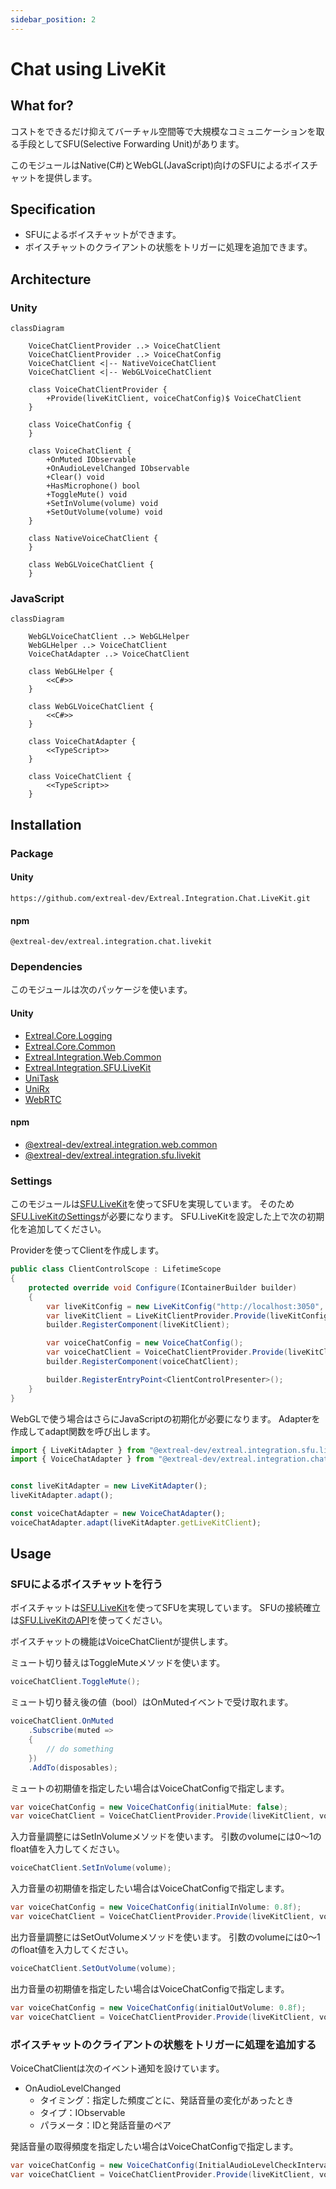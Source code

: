 ```yaml
---
sidebar_position: 2
---
```


# Chat using LiveKit

## What for?

コストをできるだけ抑えてバーチャル空間等で大規模なコミュニケーションを取る手段としてSFU(Selective Forwarding Unit)があります。

このモジュールはNative(C#)とWebGL(JavaScript)向けのSFUによるボイスチャットを提供します。

## Specification

- SFUによるボイスチャットができます。
- ボイスチャットのクライアントの状態をトリガーに処理を追加できます。

## Architecture

### Unity

```mermaid
classDiagram

    VoiceChatClientProvider ..> VoiceChatClient
    VoiceChatClientProvider ..> VoiceChatConfig
    VoiceChatClient <|-- NativeVoiceChatClient
    VoiceChatClient <|-- WebGLVoiceChatClient

    class VoiceChatClientProvider {
        +Provide(liveKitClient, voiceChatConfig)$ VoiceChatClient
    }

    class VoiceChatConfig {
    }

    class VoiceChatClient {
        +OnMuted IObservable
        +OnAudioLevelChanged IObservable
        +Clear() void
        +HasMicrophone() bool
        +ToggleMute() void
        +SetInVolume(volume) void
        +SetOutVolume(volume) void
    }
    
    class NativeVoiceChatClient {
    }
    
    class WebGLVoiceChatClient {
    }
```

### JavaScript

```mermaid
classDiagram

    WebGLVoiceChatClient ..> WebGLHelper
    WebGLHelper ..> VoiceChatClient
    VoiceChatAdapter ..> VoiceChatClient
    
    class WebGLHelper {
        <<C#>>
    }

    class WebGLVoiceChatClient {
        <<C#>>
    }

    class VoiceChatAdapter {
        <<TypeScript>>
    }
    
    class VoiceChatClient {
        <<TypeScript>>
    }
```

## Installation

### Package

#### Unity
```text
https://github.com/extreal-dev/Extreal.Integration.Chat.LiveKit.git
```

#### npm
```text
@extreal-dev/extreal.integration.chat.livekit
```

### Dependencies

このモジュールは次のパッケージを使います。

#### Unity

- [Extreal.Core.Logging](../core/logging.md)
- [Extreal.Core.Common](../core/common.md)
- [Extreal.Integration.Web.Common](../integration/web.common.md)
- [Extreal.Integration.SFU.LiveKit](../integration/sfu.livekit.md)
- [UniTask](https://github.com/Cysharp/UniTask)
- [UniRx](https://github.com/neuecc/UniRx)
- [WebRTC](https://docs.unity3d.com/Packages/com.unity.webrtc@3.0/manual/index.html)

#### npm

- [@extreal-dev/extreal.integration.web.common](https://www.npmjs.com/package/@extreal-dev/extreal.integration.web.common)
- [@extreal-dev/extreal.integration.sfu.livekit](https://www.npmjs.com/package/@extreal-dev/extreal.integration.sfu.livekit)

### Settings

このモジュールは[SFU.LiveKit](./sfu.livekit.md)を使ってSFUを実現しています。
そのため[SFU.LiveKitのSettings](./sfu.livekit.md#settings)が必要になります。
SFU.LiveKitを設定した上で次の初期化を追加してください。

Providerを使ってClientを作成します。

```csharp
public class ClientControlScope : LifetimeScope
{
    protected override void Configure(IContainerBuilder builder)
    {
        var liveKitConfig = new LiveKitConfig("http://localhost:3050", "http://localhost:3051");
        var liveKitClient = LiveKitClientProvider.Provide(liveKitConfig);
        builder.RegisterComponent(liveKitClient);

        var voiceChatConfig = new VoiceChatConfig();
        var voiceChatClient = VoiceChatClientProvider.Provide(liveKitClient, voiceChatConfig);
        builder.RegisterComponent(voiceChatClient);

        builder.RegisterEntryPoint<ClientControlPresenter>();
    }
}
```

WebGLで使う場合はさらにJavaScriptの初期化が必要になります。
Adapterを作成してadapt関数を呼び出します。

```typescript
import { LiveKitAdapter } from "@extreal-dev/extreal.integration.sfu.livekit";
import { VoiceChatAdapter } from "@extreal-dev/extreal.integration.chat.livekit";


const liveKitAdapter = new LiveKitAdapter();
liveKitAdapter.adapt();

const voiceChatAdapter = new VoiceChatAdapter();
voiceChatAdapter.adapt(liveKitAdapter.getLiveKitClient);
```

## Usage

### SFUによるボイスチャットを行う

ボイスチャットは[SFU.LiveKit](./sfu.livekit.md)を使ってSFUを実現しています。
SFUの接続確立は[SFU.LiveKitのAPI](./sfu.livekit.md#sfu-livekit-establish-connection)を使ってください。

ボイスチャットの機能はVoiceChatClientが提供します。

ミュート切り替えはToggleMuteメソッドを使います。

```csharp
voiceChatClient.ToggleMute();
```

ミュート切り替え後の値（bool）はOnMutedイベントで受け取れます。

```csharp
voiceChatClient.OnMuted
    .Subscribe(muted =>
    {
        // do something
    })
    .AddTo(disposables);
```

ミュートの初期値を指定したい場合はVoiceChatConfigで指定します。

```csharp
var voiceChatConfig = new VoiceChatConfig(initialMute: false);
var voiceChatClient = VoiceChatClientProvider.Provide(liveKitClient, voiceChatConfig);
```

入力音量調整にはSetInVolumeメソッドを使います。
引数のvolumeには0～1のfloat値を入力してください。

```csharp
voiceChatClient.SetInVolume(volume);
```

入力音量の初期値を指定したい場合はVoiceChatConfigで指定します。

```csharp
var voiceChatConfig = new VoiceChatConfig(initialInVolume: 0.8f);
var voiceChatClient = VoiceChatClientProvider.Provide(liveKitClient, voiceChatConfig);
```

出力音量調整にはSetOutVolumeメソッドを使います。
引数のvolumeには0～1のfloat値を入力してください。

```csharp
voiceChatClient.SetOutVolume(volume);
```

出力音量の初期値を指定したい場合はVoiceChatConfigで指定します。

```csharp
var voiceChatConfig = new VoiceChatConfig(initialOutVolume: 0.8f);
var voiceChatClient = VoiceChatClientProvider.Provide(liveKitClient, voiceChatConfig);
```

### ボイスチャットのクライアントの状態をトリガーに処理を追加する

VoiceChatClientは次のイベント通知を設けています。

- OnAudioLevelChanged
  - タイミング：指定した頻度ごとに、発話音量の変化があったとき
  - タイプ：IObservable
  - パラメータ：IDと発話音量のペア

発話音量の取得頻度を指定したい場合はVoiceChatConfigで指定します。

```csharp
var voiceChatConfig = new VoiceChatConfig(InitialAudioLevelCheckIntervalSeconds: 0.5f);
var voiceChatClient = VoiceChatClientProvider.Provide(liveKitClient, voiceChatConfig);
```
